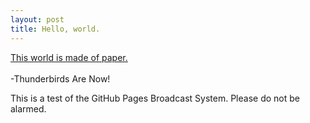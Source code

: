 ```yaml
---
layout: post
title: Hello, world.
---
```


<div class="message">
  <a href="http://www.youtube.com/watch?v=RvoEKR-laQQ">This world is made of paper.</a>
  <br><br>
  -Thunderbirds Are Now!
</div>

This is a test of the GitHub Pages Broadcast System. Please do not be alarmed.
